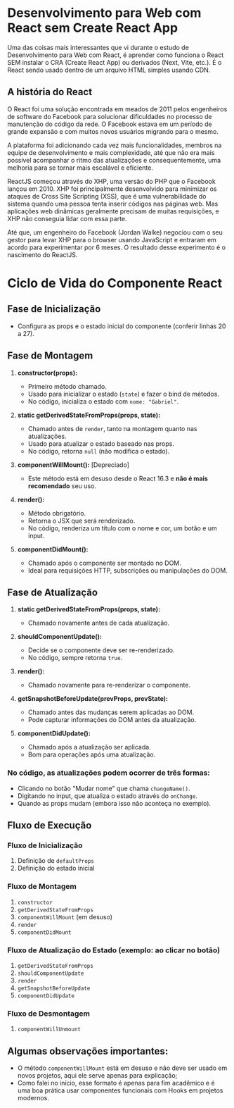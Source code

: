 # Desenvolvimento para Web com React sem Create React App

Uma das coisas mais interessantes que vi durante o estudo de Desenvolvimento para Web com React, é aprender como funciona o React SEM instalar o CRA (Create React App) ou derivados (Next, Vite, etc.). É o React sendo usado dentro de um arquivo HTML simples usando CDN.

## A história do React

O React foi uma solução encontrada em meados de 2011 pelos engenheiros de software do Facebook para solucionar dificuldades no processo de manutenção do código da rede. O Facebook estava em um período de grande expansão e com muitos novos usuários migrando para o mesmo.

A plataforma foi adicionando cada vez mais funcionalidades, membros na equipe de desenvolvimento e mais complexidade, até que não era mais possível acompanhar o ritmo das atualizações e consequentemente, uma melhoria para se tornar mais escalável e eficiente.

ReactJS começou através do XHP, uma versão do PHP que o Facebook lançou em 2010. XHP foi principalmente desenvolvido para minimizar os ataques de Cross Site Scripting (XSS), que é uma vulnerabilidade do sistema quando uma pessoa tenta inserir códigos nas páginas web. Mas aplicações web dinâmicas geralmente precisam de muitas requisições, e XHP não conseguia lidar com essa parte.

Até que, um engenheiro do Facebook (Jordan Walke) negociou com o seu gestor para levar XHP para o browser usando JavaScript e entraram em acordo para experimentar por 6 meses. O resultado desse experimento é o nascimento do ReactJS.

# Ciclo de Vida do Componente React

## Fase de Inicialização
- Configura as props e o estado inicial do componente (conferir linhas 20 a 27).

## Fase de Montagem

1. **constructor(props):**
   - Primeiro método chamado.
   - Usado para inicializar o estado (`state`) e fazer o bind de métodos.
   - No código, inicializa o estado com `nome: "Gabriel"`.

2. **static getDerivedStateFromProps(props, state):**
   - Chamado antes de `render`, tanto na montagem quanto nas atualizações.
   - Usado para atualizar o estado baseado nas props.
   - No código, retorna `null` (não modifica o estado).

3. **componentWillMount():** [Depreciado]
   - Este método está em desuso desde o React 16.3 e **não é mais recomendado** seu uso.

4. **render():**
   - Método obrigatório.
   - Retorna o JSX que será renderizado.
   - No código, renderiza um título com o nome e cor, um botão e um input.

5. **componentDidMount():**
   - Chamado após o componente ser montado no DOM.
   - Ideal para requisições HTTP, subscrições ou manipulações do DOM.

## Fase de Atualização

1. **static getDerivedStateFromProps(props, state):**
   - Chamado novamente antes de cada atualização.

2. **shouldComponentUpdate():**
   - Decide se o componente deve ser re-renderizado.
   - No código, sempre retorna `true`.

3. **render():**
   - Chamado novamente para re-renderizar o componente.

4. **getSnapshotBeforeUpdate(prevProps, prevState):**
   - Chamado antes das mudanças serem aplicadas ao DOM.
   - Pode capturar informações do DOM antes da atualização.

5. **componentDidUpdate():**
   - Chamado após a atualização ser aplicada.
   - Bom para operações após uma atualização.

### No código, as atualizações podem ocorrer de três formas:
- Clicando no botão "Mudar nome" que chama `changeName()`.
- Digitando no input, que atualiza o estado através do `onChange`.
- Quando as props mudam (embora isso não aconteça no exemplo).

## Fluxo de Execução

### Fluxo de Inicialização
1. Definição de `defaultProps`
2. Definição do estado inicial

### Fluxo de Montagem
1. `constructor`
2. `getDerivedStateFromProps`
3. `componentWillMount` (em desuso)
4. `render`
5. `componentDidMount`

### Fluxo de Atualização do Estado (exemplo: ao clicar no botão)
1. `getDerivedStateFromProps`
2. `shouldComponentUpdate`
3. `render`
4. `getSnapshotBeforeUpdate`
5. `componentDidUpdate`

### Fluxo de Desmontagem
1. `componentWillUnmount`


## Algumas observações importantes:

- O método `componentWillMount` está em desuso e não deve ser usado em novos projetos, aqui ele serve apenas para explicação;
- Como falei no início, esse formato é apenas para fim acadêmico e é uma boa prática usar componentes funcionais com Hooks em projetos modernos.

